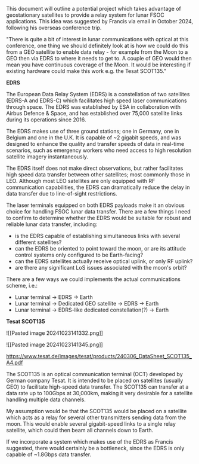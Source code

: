 This document will outline a potential project which takes advantage of geostationary satellites to provide a relay system for lunar FSOC applications. This idea was suggested by Francis via email in October 2024, following his overseas conference trip.

"There is quite a bit of interest in lunar communications with optical at this conference, one thing we should definitely look at is how we could do this from a GEO satellite to enable data relay - for example from the Moon to a GEO then via EDRS to where it needs to get to. A couple of GEO would then mean you have continuous coverage of the Moon. It would be interesting if existing hardware could make this work e.g. the Tesat SCOT135."

**EDRS**

The European Data Relay System (EDRS) is a constellation of two satellites (EDRS-A and EDRS-C) which facilitates high speed laser communications through space. The EDRS was established by ESA in collaboration with Airbus Defence & Space, and has established over 75,000 satellite links during its operations since 2016.

The EDRS makes use of three ground stations; one in Germany, one in Belgium and one in the U.K. It is capable of ~2 gigabit speeds, and was designed to enhance the quality and transfer speeds of data in real-time scenarios, such as emergency workers who need access to high resolution satellite imagery instantaneously.

The EDRS itself does not make direct observations, but rather facilitates high speed data transfer between other satellites; most commonly those in LEO. Although most LEO satellites are only equipped with RF communication capabilities, the EDRS can dramatically reduce the delay in data transfer due to line-of-sight restrictions.

The laser terminals equipped on both EDRS payloads make it an obvious choice for handling FSOC lunar data transfer. There are a few things I need to confirm to determine whether the EDRS would be suitable for robust and reliable lunar data transfer, including:

- is the EDRS capable of establishing simultaneous links with several different satellites?
- can the EDRS be oriented to point toward the moon, or are its attitude control systems only configured to be Earth-facing?
- can the EDRS satellites actually receive optical uplink, or only RF uplink?
- are there any significant LoS issues associated with the moon's orbit?

There are a few ways we could implements the actual communications scheme, i.e.:

- Lunar terminal -> EDRS -> Earth
- Lunar terminal -> Dedicated GEO satellite -> EDRS -> Earth
- Lunar terminal -> EDRS-like dedicated constellation(?) -> Earth

**Tesat SCOT135**

![[Pasted image 20241023141332.png]]

![[Pasted image 20241023141345.png]]

https://www.tesat.de/images/tesat/products/240306_DataSheet_SCOT135_A4.pdf

The SCOT135 is an optical communication terminal (OCT) developed by German company Tesat. It is intended to be placed on satellites (usually GEO) to facilitate high-speed data transfer. The SCOT135 can transfer at a data rate up to 100Gbps at 30,000km, making it very desirable for a satellite handling multiple data channels.

My assumption would be that the SCOT135 would be placed on a satellite which acts as a relay for several other transmitters sending data from the moon. This would enable several gigabit-speed links to a single relay satellite, which could then beam all channels down to Earth.

If we incorporate a system which makes use of the EDRS as Francis suggested, there would certainly be a bottleneck, since the EDRS is only capable of ~1.8Gbps data transfer. 